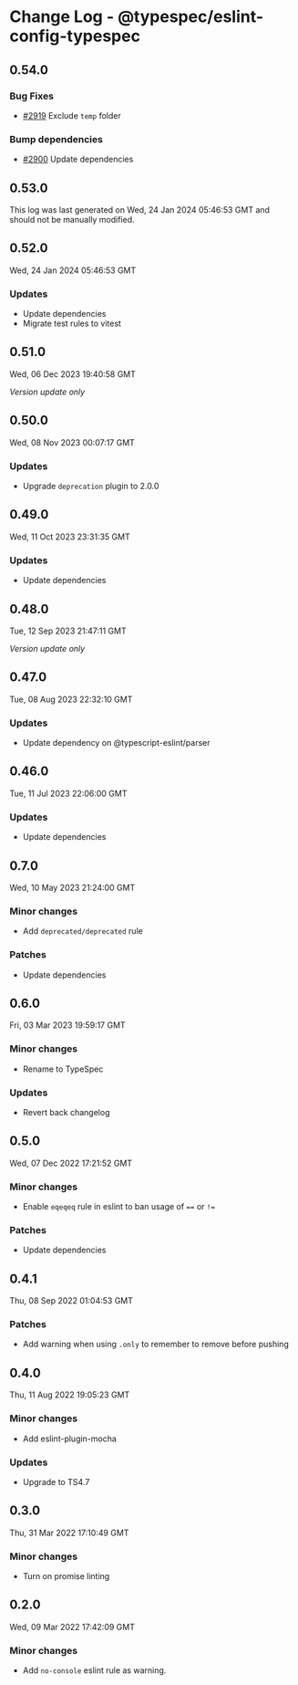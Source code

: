 # Change Log - @typespec/eslint-config-typespec

## 0.54.0

### Bug Fixes

- [#2919](https://github.com/microsoft/typespec/pull/2919) Exclude `temp` folder

### Bump dependencies

- [#2900](https://github.com/microsoft/typespec/pull/2900) Update dependencies


## 0.53.0

This log was last generated on Wed, 24 Jan 2024 05:46:53 GMT and should not be manually modified.

## 0.52.0

Wed, 24 Jan 2024 05:46:53 GMT

### Updates

- Update dependencies
- Migrate test rules to vitest

## 0.51.0

Wed, 06 Dec 2023 19:40:58 GMT

_Version update only_

## 0.50.0

Wed, 08 Nov 2023 00:07:17 GMT

### Updates

- Upgrade `deprecation` plugin to 2.0.0

## 0.49.0

Wed, 11 Oct 2023 23:31:35 GMT

### Updates

- Update dependencies

## 0.48.0

Tue, 12 Sep 2023 21:47:11 GMT

_Version update only_

## 0.47.0

Tue, 08 Aug 2023 22:32:10 GMT

### Updates

- Update dependency on @typescript-eslint/parser

## 0.46.0

Tue, 11 Jul 2023 22:06:00 GMT

### Updates

- Update dependencies

## 0.7.0

Wed, 10 May 2023 21:24:00 GMT

### Minor changes

- Add `deprecated/deprecated` rule

### Patches

- Update dependencies

## 0.6.0

Fri, 03 Mar 2023 19:59:17 GMT

### Minor changes

- Rename to TypeSpec

### Updates

- Revert back changelog

## 0.5.0

Wed, 07 Dec 2022 17:21:52 GMT

### Minor changes

- Enable `eqeqeq` rule in eslint to ban usage of `==` or `!=`

### Patches

- Update dependencies

## 0.4.1

Thu, 08 Sep 2022 01:04:53 GMT

### Patches

- Add warning when using `.only` to remember to remove before pushing

## 0.4.0

Thu, 11 Aug 2022 19:05:23 GMT

### Minor changes

- Add eslint-plugin-mocha

### Updates

- Upgrade to TS4.7

## 0.3.0

Thu, 31 Mar 2022 17:10:49 GMT

### Minor changes

- Turn on promise linting

## 0.2.0

Wed, 09 Mar 2022 17:42:09 GMT

### Minor changes

- Add `no-console` eslint rule as warning.
